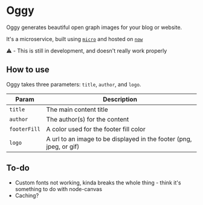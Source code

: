 # Oggy

Oggy generates beautiful open graph images for your blog or website.

It's a microservice, built using [`micro`](https://github.com/zeit/micro) and hosted on [`now`](https://github.com/zeit/now)

⚠️ - This is still in development, and doesn't really work properly

## How to use

Oggy takes three parameters: `title`, `author`, and `logo`.

| Param | Description |
| ----- | ----------- |
| `title` | The main content title |
| `author` | The author(s) for the content  |
| `footerFill` | A color used for the footer fill color  |
| `logo` | A url to an image to be displayed in the footer (png, jpeg, or gif)  |

## To-do
- Custom fonts not working, kinda breaks the whole thing - think it's something to do with node-canvas
- Caching?